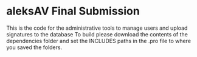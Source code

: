 # aleksAV Final Submission
This is the code for the administrative tools to manage users and upload signatures to the database
To build please download the contents of the dependencies folder and set the INCLUDES paths in the .pro file to where you saved the folders.
